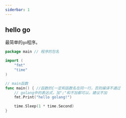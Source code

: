 ```yaml
---
siderbar: 1
---
```


## hello go

最简单的`go`程序。

```go
package main // 程序的包名

import (
	"fmt"
	"time"
)

// main函数
func main() { //函数的{一定和函数名在同一行，否则编译不通过
	// golang中的表达式，加";"和不加都可以，建议不加
	fmt.Print("hello golang!")

	time.Sleep(1 * time.Second)
}
```